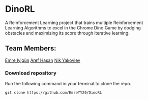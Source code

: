 # DinoRL
 A Reinforcement Learning project that trains multiple Reinforcement Learning Algorithms to excel in the Chrome Dino Game by dodging obstacles and maximizing its score through iterative learning.


## Team Members:
[Emre Iyigün](https://github.com/EmreYY20) 
[Aref Hasan](https://github.com/aref-hasan) 
[Nik Yakovlev](https://github.com/nikyak10) 


### Download repository
Run the following command in your terminal to clone the repo.

	git clone https://github.com/EmreYY20/DinoRL
